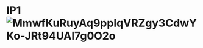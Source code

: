 # IP1![MmwfKuRuyAq9pplqVRZgy3CdwYKo-JRt94UAl7g0O2o](https://user-images.githubusercontent.com/99841652/232944518-44361588-8d0d-4a10-bfba-2d9122dd1caa.png)

